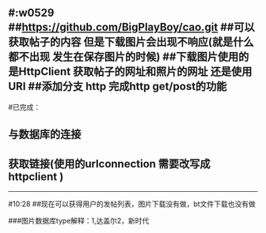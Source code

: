 #:w0529
##https://github.com/BigPlayBoy/cao.git
##可以获取帖子的内容 但是下载图片会出现不响应(就是什么都不出现  发生在保存图片的时候)
##下载图片使用的是HttpClient  获取帖子的网址和照片的网址 还是使用URI
##添加分支 http  完成http get/post的功能 
-------------------------------
#已完成：
##	与数据库的连接
##	获取链接(使用的urlconnection 需要改写成httpclient  )
-------------------------------

#10:28
##现在可以获得用户的发帖列表，图片下载没有做，bt文件下载也没有做

###图片数据库type解释：1,达盖尔2，新时代

